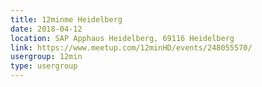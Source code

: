 ```yaml
---
title: 12minme Heidelberg 
date: 2018-04-12
location: SAP Apphaus Heidelberg, 69116 Heidelberg
link: https://www.meetup.com/12minHD/events/248055570/
usergroup: 12min
type: usergroup
---
```

